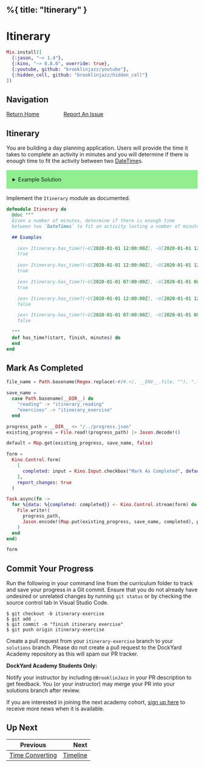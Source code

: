 %{
  title: "Itinerary"
}
---
# Itinerary

```elixir
Mix.install([
  {:jason, "~> 1.4"},
  {:kino, "~> 0.8.0", override: true},
  {:youtube, github: "brooklinjazz/youtube"},
  {:hidden_cell, github: "brooklinjazz/hidden_cell"}
])
```

## Navigation

[Return Home](../start.livemd)<span style="padding: 0 30px"></span>
[Report An Issue](https://github.com/DockYard-Academy/beta_curriculum/issues/new?assignees=&labels=&template=issue.md&title=)

## Itinerary

You are building a day planning application. Users will provide the time it takes to complete an activity in minutes and you will determine if there is enough time to fit the activity between two [DateTime](https://hexdocs.pm/elixir/DateTime.html)s.

<details style="background-color: lightgreen; padding: 1rem; margin: 1rem 0;">
<summary>Example Solution</summary>

```elixir
defmodule Itinerary do
  def has_time?(start, finish, minutes) do
    DateTime.diff(finish, start) >= minutes * 60
  end
end
```

</details>

Implement the `Itinerary` module as documented.

```elixir
defmodule Itinerary do
  @doc """
  Given a number of minutes, determine if there is enough time 
  between two `DateTimes` to fit an activity lasting a number of minutes.

  ## Examples

    iex> Itinerary.has_time?(~U[2020-01-01 12:00:00Z], ~U[2020-01-01 12:01:00Z], 1)
    true
    
    iex> Itinerary.has_time?(~U[2020-01-01 12:00:00Z], ~U[2020-01-01 12:10:00Z], 10)
    true

    iex> Itinerary.has_time?(~U[2020-01-01 07:00:00Z], ~U[2020-01-01 08:00:00Z], 60)
    true

    iex> Itinerary.has_time?(~U[2020-01-01 12:00:00Z], ~U[2020-01-01 12:30:00Z], 31)
    false

    iex> Itinerary.has_time?(~U[2020-01-01 07:00:00Z], ~U[2020-01-01 08:00:00Z], 61)
    false
    
  """
  def has_time?(start, finish, minutes) do
  end
end
```

## Mark As Completed

<!-- livebook:{"attrs":{"source":"file_name = Path.basename(Regex.replace(~r/#.+/, __ENV__.file, \"\"), \".livemd\")\n\nsave_name =\n  case Path.basename(__DIR__) do\n    \"reading\" -> \"itinerary_reading\"\n    \"exercises\" -> \"itinerary_exercise\"\n  end\n\nprogress_path = __DIR__ <> \"/../progress.json\"\nexisting_progress = File.read!(progress_path) |> Jason.decode!()\n\ndefault = Map.get(existing_progress, save_name, false)\n\nform =\n  Kino.Control.form(\n    [\n      completed: input = Kino.Input.checkbox(\"Mark As Completed\", default: default)\n    ],\n    report_changes: true\n  )\n\nTask.async(fn ->\n  for %{data: %{completed: completed}} <- Kino.Control.stream(form) do\n    File.write!(\n      progress_path,\n      Jason.encode!(Map.put(existing_progress, save_name, completed), pretty: true)\n    )\n  end\nend)\n\nform","title":"Track Your Progress"},"chunks":null,"kind":"Elixir.HiddenCell","livebook_object":"smart_cell"} -->

```elixir
file_name = Path.basename(Regex.replace(~r/#.+/, __ENV__.file, ""), ".livemd")

save_name =
  case Path.basename(__DIR__) do
    "reading" -> "itinerary_reading"
    "exercises" -> "itinerary_exercise"
  end

progress_path = __DIR__ <> "/../progress.json"
existing_progress = File.read!(progress_path) |> Jason.decode!()

default = Map.get(existing_progress, save_name, false)

form =
  Kino.Control.form(
    [
      completed: input = Kino.Input.checkbox("Mark As Completed", default: default)
    ],
    report_changes: true
  )

Task.async(fn ->
  for %{data: %{completed: completed}} <- Kino.Control.stream(form) do
    File.write!(
      progress_path,
      Jason.encode!(Map.put(existing_progress, save_name, completed), pretty: true)
    )
  end
end)

form
```

## Commit Your Progress

Run the following in your command line from the curriculum folder to track and save your progress in a Git commit.
Ensure that you do not already have undesired or unrelated changes by running `git status` or by checking the source control tab in Visual Studio Code.

```
$ git checkout -b itinerary-exercise
$ git add .
$ git commit -m "finish itinerary exercise"
$ git push origin itinerary-exercise
```

Create a pull request from your `itinerary-exercise` branch to your `solutions` branch.
Please do not create a pull request to the DockYard Academy repository as this will spam our PR tracker.

**DockYard Academy Students Only:**

Notify your instructor by including `@BrooklinJazz` in your PR description to get feedback.
You (or your instructor) may merge your PR into your solutions branch after review.

If you are interested in joining the next academy cohort, [sign up here](https://academy.dockyard.com/) to receive more news when it is available.

## Up Next

| Previous                                               | Next                                     |
| ------------------------------------------------------ | ---------------------------------------: |
| [Time Converting](../exercises/time_converting.livemd) | [Timeline](../exercises/timeline.livemd) |

